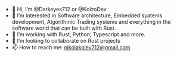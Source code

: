 - 👋 Hi, I’m @Darkeyes712 or @KolzoDev
- 👀 I’m interested in Software architecture, Embedded syatems development, Algorithmic Trading systems and everything in the software world that can be built with Rust.
- 🌱 I’m working with Rust, Python, Typescript and more.
- 💞️ I’m looking to collaborate on Rust projects
- 📫 How to reach me: nikolakolev712@gmail.com

<!---
Darkeyes712/Darkeyes712 is a ✨ special ✨ repository because its `README.md` (this file) appears on your GitHub profile.
You can click the Preview link to take a look at your changes.
--->
